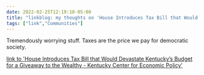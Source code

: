 ```yaml
---
date: 2022-02-25T12:19:10-05:00
title: "linkblog: my thoughts on 'House Introduces Tax Bill that Would Devastate Kentucky’s Budget for a Giveaway to the Wealthy - Kentucky Center for Economic Policy'"
tags: ["link","Communities"]
---
```

Tremendously worrying stuff. Taxes are the price we pay for democratic society.
 
[link to 'House Introduces Tax Bill that Would Devastate Kentucky’s Budget for a Giveaway to the Wealthy - Kentucky Center for Economic Policy'](https://kypolicy.org/house-introduces-tax-bill-that-would-devastate-kentuckys-budget-for-a-giveaway-to-the-wealthy/)
